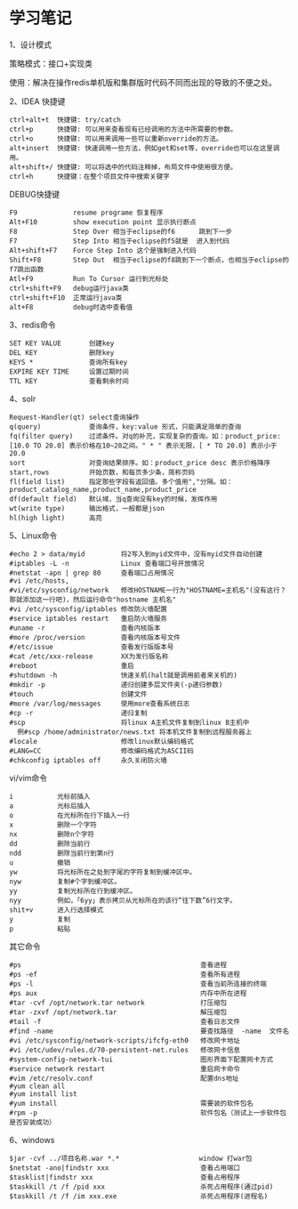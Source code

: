 学习笔记
=
1、设计模式

策略模式：接口+实现类

使用：解决在操作redis单机版和集群版时代码不同而出现的导致的不便之处。


2、IDEA  快捷键

    ctrl+alt+t  快捷键: try/catch
    ctrl+p      快捷键: 可以用来查看现有已经调用的方法中所需要的参数。
    ctrl+o      快捷键: 可以用来调用一些可以重新override的方法。
    alt+insert  快捷键: 快速调用一些方法，例如get和set等，override也可以在这里调用。
    alt+shift+/ 快捷键: 可以将选中的代码注释掉，布局文件中使用很方便。
    ctrl+h      快捷键：在整个项目文件中搜索关键字

DEBUG快捷键

    F9              resume programe 恢复程序
    Alt+F10         show execution point 显示执行断点
    F8              Step Over 相当于eclipse的f6      跳到下一步
    F7              Step Into 相当于eclipse的f5就是  进入到代码
    Alt+shift+F7    Force Step Into 这个是强制进入代码
    Shift+F8        Step Out  相当于eclipse的f8跳到下一个断点，也相当于eclipse的f7跳出函数
    Atl+F9          Run To Cursor 运行到光标处
    ctrl+shift+F9   debug运行java类
    ctrl+shift+F10  正常运行java类
    alt+F8          debug时选中查看值

3、redis命令
    
    SET KEY VALUE       创建key
    DEL KEY             删除key
    KEYS *              查询所有key
    EXPIRE KEY TIME     设置过期时间
    TTL KEY             查看剩余时间
    
4、solr
    
    Request-Handler(qt) select查询操作
    q(query)            查询条件，key:value 形式，只能满足简单的查询
    fq(filter query)    过滤条件。对q的补充，实现复杂的查询。如：product_price:[10.0 TO 20.0] 表示价格在10~20之间。" * " 表示无限，[ * TO 20.0] 表示小于20.0
    sort                对查询结果排序。如：product_price desc 表示价格降序
    start,rows          开始页数，和每页多少条，简称页码
    fl(field list)      指定那些字段有返回值。多个值用","分隔。如：product_catalog_name,product_name,product_price
    df(default field)   默认域，当q查询没有key的时候，发挥作用
    wt(write type)      输出格式，一般都是json
    hl(high light)      高亮
    
5、Linux命令

    #echo 2 > data/myid         将2写入到myid文件中，没有myid文件自动创建
    #iptables -L -n             Linux 查看端口号开放情况
    #netstat -apn | grep 80     查看端口占用情况
    #vi /etc/hosts,
    #vi/etc/sysconfig/network   修改HOSTNAME一行为"HOSTNAME=主机名"(没有这行？那就添加这一行吧)，然后运行命令"hostname 主机名"
    #vi /etc/sysconfig/iptables 修改防火墙配置
    #service iptables restart   重启防火墙服务
    #uname -r                   查看内核版本
    #more /proc/version         查看内核版本号文件
    #/etc/issue                 查看发行版版本号
    #cat /etc/xxx-release       XX为发行版名称
    #reboot                     重启
    #shutdown -h                快速关机(halt就是调用前者来关机的)
    #mkdir -p                   递归创建多层文件夹(-p递归参数)
    #touch                      创建文件
    #more /var/log/messages     使用more查看系统日志
    #cp -r                      递归复制
    #scp                        将linux A主机文件复制到linux B主机中
      例#scp /home/administrator/news.txt 将本机文件复制到远程服务器上
    #locale                     修改linux默认编码格式
    #LANG=CC                    修改编码格式为ASCII码  
    #chkconfig iptables off     永久关闭防火墙
    
vi/vim命令

    i           光标前插入
    a           光标后插入
    o           在光标所在行下插入一行
    x           删除一个字符
    nx          删除n个字符
    dd          删除当前行
    ndd         删除当前行到第n行
    u           撤销
    yw          将光标所在之处到字尾的字符复制到缓冲区中。
    nyw         复制#个字到缓冲区。
    yy          复制光标所在行到缓冲区。
    nyy         例如，「6yy」表示拷贝从光标所在的该行“往下数”6行文字。
    shit+v      进入行选择模式
    y           复制
    p           粘贴
    
其它命令
    
    #ps                                             查看进程
    #ps -ef                                         查看所有进程
    #ps -l                                          查看当前所连接的终端
    #ps aux                                         内存中所在进程
    #tar -cvf /opt/network.tar network              打压缩包
    #tar -zxvf /opt/network.tar                     解压缩包
    #tail -f                                        查看日志文件
    #find -name                                     要查找路径  -name  文件名
    #vi /etc/sysconfig/network-scripts/ifcfg-eth0   修改网卡地址
    #vi /etc/udev/rules.d/70-persistent-net.rules   修改网卡信息
    #system-config-network-tui                      图形界面下配置网卡方式
    #service network restart                        重启网卡命令
    #vim /etc/resolv.conf                           配置dns地址
    #yum clean all
    #yum install list
    #yum install                                    需要装的软件包名
    #rpm -p                                         软件包名（测试上一步软件包是否安装成功）
   
6、windows

    $jar -cvf ../项目名称.war *.*                    window 打war包
    $netstat -ano|findstr xxx                       查看占用端口
    $tasklist|findstr xxx                           查看占用程序
    $taskkill /t /f /pid xxx                        杀死占用程序(通过pid)
    $taskkill /t /f /im xxx.exe                     杀死占用程序(进程名)